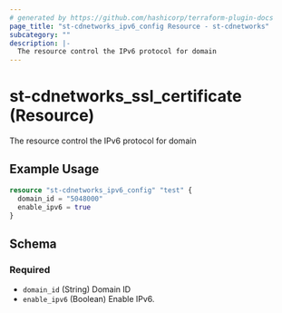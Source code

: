 ```yaml
---
# generated by https://github.com/hashicorp/terraform-plugin-docs
page_title: "st-cdnetworks_ipv6_config Resource - st-cdnetworks"
subcategory: ""
description: |-
  The resource control the IPv6 protocol for domain
---
```


# st-cdnetworks_ssl_certificate (Resource)

The resource control the IPv6 protocol for domain

## Example Usage

```terraform
resource "st-cdnetworks_ipv6_config" "test" {
  domain_id = "5048000"
  enable_ipv6 = true
}
```

<!-- schema generated by tfplugindocs -->
## Schema

### Required

- `domain_id` (String) Domain ID
- `enable_ipv6` (Boolean) Enable IPv6.
